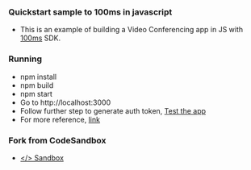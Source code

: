 ### Quickstart sample to 100ms in javascript

- This is an example of building a Video Conferencing app in JS with [100ms](https://100ms.live) SDK.

### Running

- npm install
- npm build
- npm start
- Go to http://localhost:3000
- Follow further step to generate auth token, [Test the app](https://www.100ms.live/docs/javascript/v2/guides/javascript-quickstart#test-the-app)
- For more reference, [link](https://www.100ms.live/docs/javascript/v2/guides/javascript-quickstart)

### Fork from CodeSandbox

- [</> Sandbox ](https://codesandbox.io/s/github/100mslive/100ms-examples/tree/main/web/js-quickstart)
